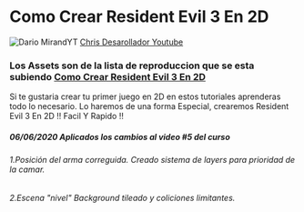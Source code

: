 # Como Crear Resident Evil 3 En 2D


![Dario MirandYT](https://i.imgur.com/K3f6WWZ.jpg)
 [Chris Desarollador Youtube](https://www.youtube.com/channel/UCnnPcNv7kxrhLFwukiwNM1g)
### Los Assets son de la lista de reproduccion que se esta subiendo [Como Crear Resident Evil 3 En 2D](https://www.youtube.com/playlist?list=PLX123YkurzGSzg5kGystIlJFu98kn7E6r)
 
Si te gustaria crear tu primer juego en 2D en estos tutoriales aprenderas todo lo necesario. Lo haremos de una forma Especial, crearemos Resident Evil 3 En 2D !!  Facil Y Rapido !!

##### 06/06/2020 Aplicados los cambios al video #5 del curso
###### 1.Posición del arma correguida. Creado sistema de layers para prioridad de la camar.
###### 2.Escena "nivel" Background tileado y coliciones limitantes.

